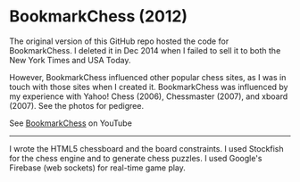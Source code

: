 # BookmarkChess (2012)

The original version of this GitHub repo hosted the code for BookmarkChess. I deleted it in Dec 2014 when I failed to sell it to both the New York Times and USA Today. 

However, BookmarkChess influenced other popular chess sites, as I was in touch with those sites when I created it. BookmarkChess was influenced by my experience with Yahoo! Chess (2006), Chessmaster (2007), and xboard (2007). See the photos for pedigree.

See [BookmarkChess](https://youtu.be/wQLXnEwzpYo?t=151) on YouTube

----

I wrote the HTML5 chessboard and the board constraints. I used Stockfish for the chess engine and to generate chess puzzles. I used Google's Firebase (web sockets) for real-time game play.
